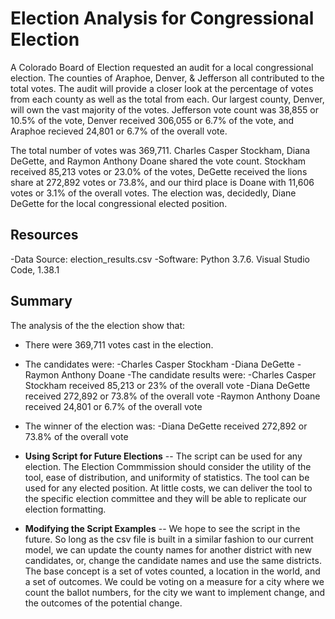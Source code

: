# Election Analysis for Congressional Election

A Colorado Board of Election requested an audit for a local congressional election. The counties of Araphoe, Denver, & Jefferson all contributed to the total votes. The audit will provide a closer look at the percentage of votes from each county as well as the total from each. Our largest county, Denver, will own the vast majority of the votes. Jefferson vote count was 38,855 or 10.5% of the vote, Denver received 306,055 or 6.7% of the vote, and Araphoe recieved 24,801 or 6.7% of the overall vote. 

The total number of votes was 369,711. Charles Casper Stockham, Diana DeGette, and Raymon Anthony Doane shared the vote count. Stockham received 85,213 votes or 23.0% of the votes, DeGette received the lions share at 272,892 votes or 73.8%, and our third place is Doane with 11,606 votes or 3.1% of the overall votes. The election was, decidedly, Diane DeGette for the local congressional elected position. 

## Resources
-Data Source: election_results.csv
-Software: Python 3.7.6. Visual Studio Code, 1.38.1

## Summary
The analysis of the the election show that:
- There were 369,711 votes cast in the election.
- The candidates were:
    -Charles Casper Stockham
    -Diana DeGette
    -Raymon Anthony Doane
-The candidate results were:
    -Charles Casper Stockham received 85,213 or 23% of the overall vote
    -Diana DeGette received 272,892 or 73.8% of the overall vote
    -Raymon Anthony Doane received 24,801 or 6.7% of the overall vote
- The winner of the election was:
    -Diana DeGette received 272,892 or 73.8% of the overall vote

- **Using Script for Future Elections**
-- The script can be used for any election. The Election Commmission should consider the utility of the tool, ease of distribution, and uniformity of statistics. The tool can be used for any elected position. At little costs, we can deliver the tool to the specific election committee and they will be able to replicate our election formatting. 

- **Modifying the Script Examples**
-- We hope to see the script in the future. So long as the csv file is built in a similar fashion to our current model, we can update the county names for another district with new candidates, or, change the candidate names and use the same districts. The base concept is a set of votes counted, a location in the world, and a set of outcomes. We could be voting on a measure for a city where we count the ballot numbers, for the city we want to implement change, and the outcomes of the potential change. 

